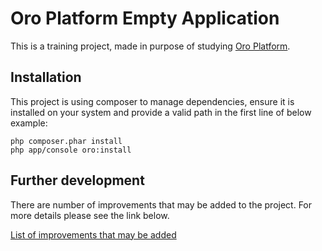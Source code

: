 Oro Platform Empty Application
==============================

This is a training project, made in purpose of studying [Oro Platform](https://github.com/orocrm).

## Installation

This project is using composer to manage dependencies, ensure it is installed on your system
and provide a valid path in the first line of below example:

```
php composer.phar install
php app/console oro:install
```

## Further development
There are number of improvements that may be added to the project.
For more details please see the link below.

[List of improvements that may be added](IMPROVEMENTS.md)
